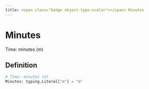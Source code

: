 ```yaml
---
title: <span class="badge object-type-scalar"></span> Minutes
---
```

# <span class="badge object-type-scalar"></span> Minutes

Time: minutes (m)

## Definition

```python
# Time: minutes (m)
Minutes: typing.Literal["m"] = "m"
```
